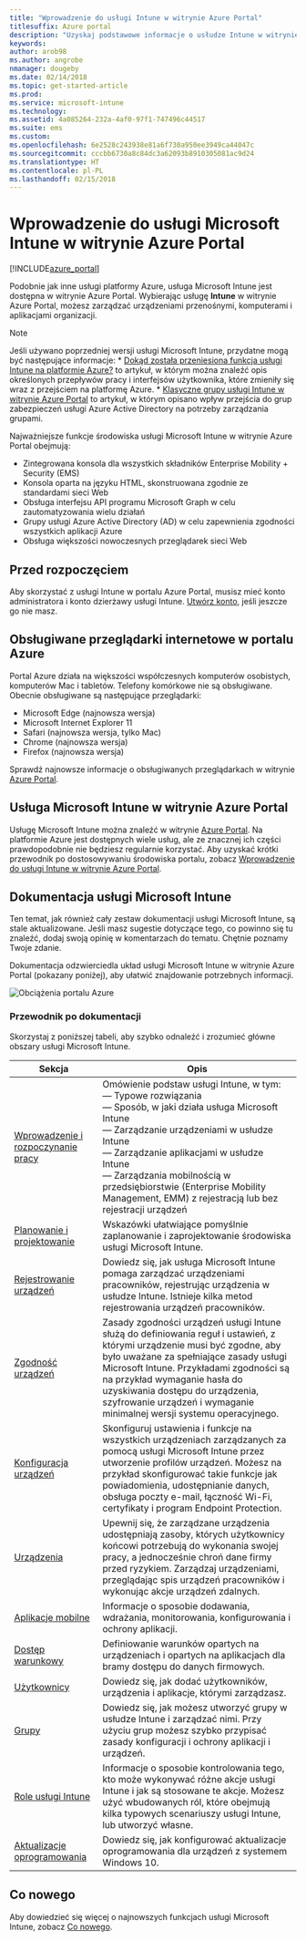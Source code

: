 ```yaml
---
title: "Wprowadzenie do usługi Intune w witrynie Azure Portal"
titlesuffix: Azure portal
description: "Uzyskaj podstawowe informacje o usłudze Intune w witrynie Azure Portal oraz o sposobach, w jakie może ona ułatwić zarządzanie urządzeniami."
keywords: 
author: arob98
ms.author: angrobe
nmanager: dougeby
ms.date: 02/14/2018
ms.topic: get-started-article
ms.prod: 
ms.service: microsoft-intune
ms.technology: 
ms.assetid: 4a085264-232a-4af0-97f1-747496c44517
ms.suite: ems
ms.custom: 
ms.openlocfilehash: 6e2528c243938e81a6f730a950ee3949ca44047c
ms.sourcegitcommit: cccbb6730a8c84dc3a62093b8910305081ac9d24
ms.translationtype: HT
ms.contentlocale: pl-PL
ms.lasthandoff: 02/15/2018
---
```

# <a name="introduction-to-microsoft-intune-in-the-azure-portal"></a>Wprowadzenie do usługi Microsoft Intune w witrynie Azure Portal


[!INCLUDE[azure_portal](./includes/azure_portal.md)]

Podobnie jak inne usługi platformy Azure, usługa Microsoft Intune jest dostępna w witrynie Azure Portal. Wybierając usługę **Intune** w witrynie Azure Portal, możesz zarządzać urządzeniami przenośnymi, komputerami i aplikacjami organizacji.

>[!NOTE] 
> Jeśli używano poprzedniej wersji usługi Microsoft Intune, przydatne mogą być następujące informacje:
    * [Dokąd została przeniesiona funkcja usługi Intune na platformie Azure?](ui-changes.md) to artykuł, w którym można znaleźć opis określonych przepływów pracy i interfejsów użytkownika, które zmieniły się wraz z przejściem na platformę Azure.
    * [Klasyczne grupy usługi Intune w witrynie Azure Portal](groups-get-started.md) to artykuł, w którym opisano wpływ przejścia do grup zabezpieczeń usługi Azure Active Directory na potrzeby zarządzania grupami.

Najważniejsze funkcje środowiska usługi Microsoft Intune w witrynie Azure Portal obejmują:

- Zintegrowana konsola dla wszystkich składników Enterprise Mobility + Security (EMS)
- Konsola oparta na języku HTML, skonstruowana zgodnie ze standardami sieci Web
- Obsługa interfejsu API programu Microsoft Graph w celu zautomatyzowania wielu działań
- Grupy usługi Azure Active Directory (AD) w celu zapewnienia zgodności wszystkich aplikacji Azure
- Obsługa większości nowoczesnych przeglądarek sieci Web

## <a name="before-you-start"></a>Przed rozpoczęciem

Aby skorzystać z usługi Intune w portalu Azure Portal, musisz mieć konto administratora i konto dzierżawy usługi Intune. [Utwórz konto](https://portal.office.com/Signup/Signup.aspx?OfferId=40BE278A-DFD1-470a-9EF7-9F2596EA7FF9&dl=INTUNE_A&ali=1#0%20), jeśli jeszcze go nie masz.

## <a name="supported-web-browsers-for-the-azure-portal"></a>Obsługiwane przeglądarki internetowe w portalu Azure

Portal Azure działa na większości współczesnych komputerów osobistych, komputerów Mac i tabletów. Telefony komórkowe nie są obsługiwane.
Obecnie obsługiwane są następujące przeglądarki:

- Microsoft Edge (najnowsza wersja)
- Microsoft Internet Explorer 11
- Safari (najnowsza wersja, tylko Mac)
- Chrome (najnowsza wersja)
- Firefox (najnowsza wersja)

Sprawdź najnowsze informacje o obsługiwanych przeglądarkach w witrynie [Azure Portal](https://docs.microsoft.com/azure/azure-preview-portal-supported-browsers-devices).

## <a name="microsoft-intune-in-the-azure-portal"></a>Usługa Microsoft Intune w witrynie Azure Portal

Usługę Microsoft Intune można znaleźć w witrynie [Azure Portal](https://portal.azure.com). Na platformie Azure jest dostępnych wiele usług, ale ze znacznej ich części prawdopodobnie nie będziesz regularnie korzystać. Aby uzyskać krótki przewodnik po dostosowywaniu środowiska portalu, zobacz [Wprowadzenie do usługi Intune w witrynie Azure Portal](get-started-azure.md).

## <a name="the-microsoft-intune-documentation"></a>Dokumentacja usługi Microsoft Intune

Ten temat, jak również cały zestaw dokumentacji usługi Microsoft Intune, są stale aktualizowane. Jeśli masz sugestie dotyczące tego, co powinno się tu znaleźć, dodaj swoją opinię w komentarzach do tematu. Chętnie poznamy Twoje zdanie.

Dokumentacja odzwierciedla układ usługi Microsoft Intune w witrynie Azure Portal (pokazany poniżej), aby ułatwić znajdowanie potrzebnych informacji.

![Obciążenia portalu Azure](./media/azure-portal-workloads.png)

### <a name="documentation-guide"></a>Przewodnik po dokumentacji

Skorzystaj z poniższej tabeli, aby szybko odnaleźć i zrozumieć główne obszary usługi Microsoft Intune.

| Sekcja                                                      | Opis                                                                                                                                                                                                                                                                                      |
|--------------------------------------------------------------|--------------------------------------------------------------------------------------------------------------------------------------------------------------------------------------------------------------------------------------------------------------------------------------------------|
| [Wprowadzenie i rozpoczynanie pracy](introduction-intune.md)       | Omówienie podstaw usługi Intune, w tym:<br /> — Typowe rozwiązania<br /> — Sposób, w jaki działa usługa Microsoft Intune<br /> — Zarządzanie urządzeniami w usłudze Intune<br /> — Zarządzanie aplikacjami w usłudze Intune<br /> — Zarządzania mobilnością w przedsiębiorstwie (Enterprise Mobility Management, EMM) z rejestracją lub bez rejestracji urządzeń                                                         |
| [Planowanie i projektowanie](planning-guide.md)                         | Wskazówki ułatwiające pomyślnie zaplanowanie i zaprojektowanie środowiska usługi Microsoft Intune.                                                                                                                                                                                                             |
| [Rejestrowanie urządzeń](device-enrollment.md)                    | Dowiedz się, jak usługa Microsoft Intune pomaga zarządzać urządzeniami pracowników, rejestrując urządzenia w usłudze Intune. Istnieje kilka metod rejestrowania urządzeń pracowników.                                                                                                         |
| [Zgodność urządzeń](device-compliance.md)                    | Zasady zgodności urządzeń usługi Intune służą do definiowania reguł i ustawień, z którymi urządzenie musi być zgodne, aby było uważane za spełniające zasady usługi Microsoft Intune. Przykładami zgodności są na przykład wymaganie hasła do uzyskiwania dostępu do urządzenia, szyfrowanie urządzeń i wymaganie minimalnej wersji systemu operacyjnego. |
| [Konfiguracja urządzeń](device-profiles.md)                   | Skonfiguruj ustawienia i funkcje na wszystkich urządzeniach zarządzanych za pomocą usługi Microsoft Intune przez utworzenie profilów urządzeń. Możesz na przykład skonfigurować takie funkcje jak powiadomienia, udostępnianie danych, obsługa poczty e-mail, łączność Wi-Fi, certyfikaty i program Endpoint Protection.              |
| [Urządzenia](device-management.md)                              | Upewnij się, że zarządzane urządzenia udostępniają zasoby, których użytkownicy końcowi potrzebują do wykonania swojej pracy, a jednocześnie chroń dane firmy przed ryzykiem. Zarządzaj urządzeniami, przeglądając spis urządzeń pracowników i wykonując akcje urządzeń zdalnych.                                                      |
| [Aplikacje mobilne](app-management.md)                             | Informacje o sposobie dodawania, wdrażania, monitorowania, konfigurowania i ochrony aplikacji.                                                                                                                                                                                                                             |
| [Dostęp warunkowy](conditional-access.md)                  | Definiowanie warunków opartych na urządzeniach i opartych na aplikacjach dla bramy dostępu do danych firmowych.                                                                                                                                                                                                            |
| [Użytkownicy](users-add.md)                                        | Dowiedz się, jak dodać użytkowników, urządzenia i aplikacje, którymi zarządzasz.                                                                                                                                                                                                                                           |
| [Grupy](groups-get-started.md)                              | Dowiedz się, jak możesz utworzyć grupy w usłudze Intune i zarządzać nimi. Przy użyciu grup możesz szybko przypisać zasady konfiguracji i ochrony aplikacji i urządzeń.                                                                                                                                             |
| [Role usługi Intune](role-based-access-control.md)                 | Informacje o sposobie kontrolowania tego, kto może wykonywać różne akcje usługi Intune i jak są stosowane te akcje. Możesz użyć wbudowanych ról, które obejmują kilka typowych scenariuszy usługi Intune, lub utworzyć własne.                                                                                 |
| [Aktualizacje oprogramowania](windows-update-for-business-configure.md) | Dowiedz się, jak konfigurować aktualizacje oprogramowania dla urządzeń z systemem Windows 10.                                                                                                                                                                                                                                  |

## <a name="whats-new"></a>Co nowego

Aby dowiedzieć się więcej o najnowszych funkcjach usługi Microsoft Intune, zobacz [Co nowego](whats-new.md).
